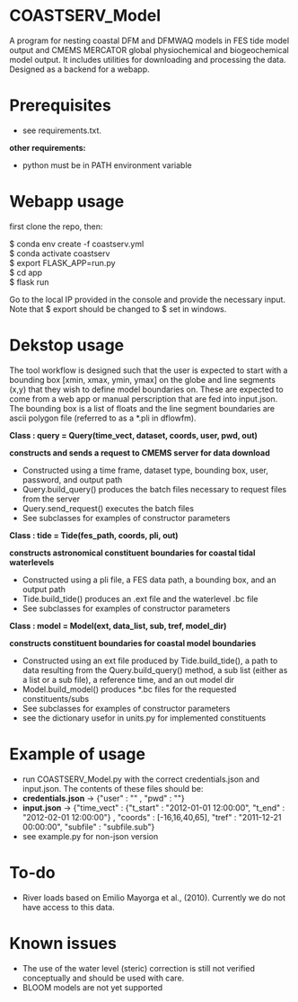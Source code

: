 # COASTSERV_Model
A program for nesting coastal DFM and DFMWAQ models in FES tide model output and CMEMS MERCATOR global physiochemical and biogeochemical model output. It includes utilities for downloading and processing the data. 
Designed as a backend for a webapp.

# Prerequisites
* see requirements.txt. 

**other requirements:**
* python must be in PATH environment variable

# Webapp usage
first clone the repo, then:

$ conda env create -f coastserv.yml <br>
$ conda activate coastserv <br>
$ export FLASK_APP=run.py <br>
$ cd app <br>
$ flask run <br>

Go to the local IP provided in the console and provide the necessary input. Note that $ export should be changed to $ set in windows.

# Dekstop usage
The tool workflow is designed such that the user is expected to start with a bounding box [xmin, xmax, ymin, ymax] on the globe and line segments (x,y) that they wish to define model boundaries on.
These are expected to come from a web app or manual perscription that are fed into input.json. The bounding box is a list of floats and the line segment boundaries are ascii polygon file (referred to as a *.pli in dflowfm).

**Class : query = Query(time_vect, dataset, coords, user, pwd, out)**

**constructs and sends a request to CMEMS server for data download**
* Constructed using a time frame, dataset type,  bounding box, user, password, and output path
* Query.build_query() produces the batch files necessary to request files from the server
* Query.send_request() executes the batch files
* See subclasses for examples of constructor parameters

**Class : tide = Tide(fes_path, coords, pli, out)**

**constructs astronomical constituent boundaries for coastal tidal waterlevels**
* Constructed using a pli file, a FES data path,  a bounding box, and an output path
* Tide.build_tide() produces an .ext file and the waterlevel .bc file
* See subclasses for examples of constructor parameters

**Class : model = Model(ext, data_list, sub, tref, model_dir)**

**constructs constituent boundaries for coastal model boundaries**
* Constructed using an ext file produced by Tide.build_tide(), a path to data resulting from the Query.build_query() method, a sub list (either as a list or a sub file), a reference time, and an out model dir
* Model.build_model() produces *.bc files for the requested constituents/subs
* See subclasses for examples of constructor parameters
* see the dictionary usefor in units.py for implemented constituents

# Example of usage
* run COASTSERV_Model.py with the correct credentials.json and input.json. The contents of these files should be:
* **credentials.json** -> {"user" : "" , "pwd" : ""}
* **input.json** -> {"time_vect"  : {"t_start" : "2012-01-01 12:00:00", "t_end" : "2012-02-01 12:00:00"} , "coords" :  [-16,16,40,65],     "tref"      : "2011-12-21 00:00:00", "subfile" : "subfile.sub"}
* see example.py for non-json version

# To-do
* River loads based on Emilio Mayorga et al., (2010). Currently we do not have access to this data.

# Known issues
* The use of the water level (steric) correction is still not verified conceptually and should be used with care.
* BLOOM models are not yet supported

